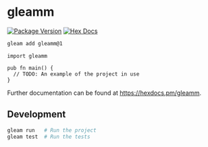 # gleamm

[![Package Version](https://img.shields.io/hexpm/v/gleamm)](https://hex.pm/packages/gleamm)
[![Hex Docs](https://img.shields.io/badge/hex-docs-ffaff3)](https://hexdocs.pm/gleamm/)

```sh
gleam add gleamm@1
```
```gleam
import gleamm

pub fn main() {
  // TODO: An example of the project in use
}
```

Further documentation can be found at <https://hexdocs.pm/gleamm>.

## Development

```sh
gleam run   # Run the project
gleam test  # Run the tests
```
